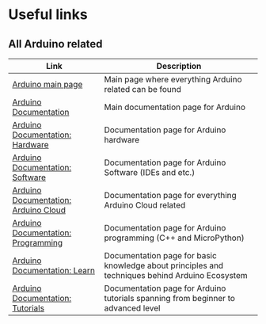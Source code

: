 # Useful links

## All Arduino related

| Link                                                                           | Description                                                                                     |
| ------------------------------------------------------------------------------ | ----------------------------------------------------------------------------------------------- |
| [Arduino main page](https://www.arduino.cc/)                                   | Main page where everything Arduino related can be found                                         |
| [Arduino Documentation](https://docs.arduino.cc/)                              | Main documentation page for Arduino                                                             |
| [Arduino Documentation: Hardware](https://docs.arduino.cc/hardware/)           | Documentation page for Arduino hardware                                                         |
| [Arduino Documentation: Software](https://docs.arduino.cc/software/)           | Documentation page for Arduino Software (IDEs and etc.)                                         |
| [Arduino Documentation: Arduino Cloud](https://docs.arduino.cc/arduino-cloud/) | Documentation page for everything Arduino Cloud related                                         |
| [Arduino Documentation: Programming](https://docs.arduino.cc/programming/)     | Documentation page for Arduino programming (C++ and MicroPython)                                |
| [Arduino Documentation: Learn](https://docs.arduino.cc/learn/)                 | Documentation page for basic knowledge about principles and techniques behind Arduino Ecosystem |
| [Arduino Documentation: Tutorials](https://docs.arduino.cc/tutorials/)         | Documentation page for Arduino tutorials spanning from beginner to advanced level               |
